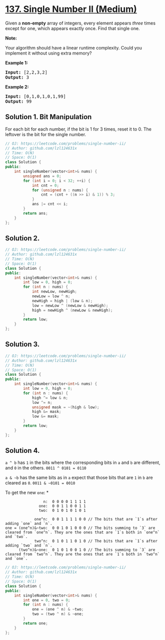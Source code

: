 # [137. Single Number II (Medium)](https://leetcode.com/problems/single-number-ii/)

<p>Given a <strong>non-empty</strong>&nbsp;array of integers, every element appears <em>three</em> times except for one, which appears exactly once. Find that single one.</p>

<p><strong>Note:</strong></p>

<p>Your algorithm should have a linear runtime complexity. Could you implement it without using extra memory?</p>

<p><strong>Example 1:</strong></p>

<pre><strong>Input:</strong> [2,2,3,2]
<strong>Output:</strong> 3
</pre>

<p><strong>Example 2:</strong></p>

<pre><strong>Input:</strong> [0,1,0,1,0,1,99]
<strong>Output:</strong> 99</pre>


## Solution 1. Bit Manipulation

For each bit for each number, if the bit is 1 for 3 times, reset it to 0. The leftover is the bit for the single number.

```cpp
// OJ: https://leetcode.com/problems/single-number-ii/
// Author: github.com/lzl124631x
// Time: O(N)
// Space: O(1)
class Solution {
public:
    int singleNumber(vector<int>& nums) {
        unsigned ans = 0;
        for (int i = 0; i < 32; ++i) {
            int cnt = 0;
            for (unsigned n : nums) {
                cnt = (cnt + ((n >> i) & 1)) % 3;
            }
            ans |= cnt << i;
        }
        return ans;
    }
};
```

## Solution 2.

```cpp
// OJ: https://leetcode.com/problems/single-number-ii/
// Author: github.com/lzl124631x
// Time: O(N)
// Space: O(1)
class Solution {
public:
    int singleNumber(vector<int>& nums) {
        int low = 0, high = 0;
        for (int n : nums) {
            int newLow, newHigh;
            newLow = low ^ n;
            newHigh = high | (low & n);
            low = newLow ^ (newLow & newHigh);
            high = newHigh ^ (newLow & newHigh);
        }
        return low;
    }
};
```

## Solution 3.

```cpp
// OJ: https://leetcode.com/problems/single-number-ii/
// Author: github.com/lzl124631x
// Time: O(N)
// Space: O(1)
class Solution {
public:
    int singleNumber(vector<int>& nums) {
        int low = 0, high = 0;
        for (int n : nums) {
            high ^= low & n;
            low ^= n;
            unsigned mask = ~(high & low);
            high &= mask;
            low &= mask;
        }
        return low;
    }
};
```

## Solution 4.

`a ^ b` has `1` in the bits where the corresponding bits in `a` and `b` are different, and `0` in the others. `0011 ^ 0101 = 0110`

`a & ~b` has the same bits as in `a` expect that those bits that are `1` in `b` are cleared as `0`. `0011 & ~0101 = 0010`

To get the new `one`:
* 

```
                 n:  0 0 0 0 1 1 1 1
               one:  0 0 1 1 0 0 1 1
               two:  0 1 0 1 0 1 0 1

             one^n:  0 0 1 1 1 1 0 0 // The bits that are `1`s after adding `one` and `n`.
one = (one^n)&~two:  0 0 1 0 1 0 0 0 // The bits summing to `3` are cleared from `one^n`. They are the ones that are `1`s both in `one^n` and `two`.
             two^n:  0 1 0 1 1 0 1 0 // The bits that are `1`s after adding `two` and `n`.
      (two^n)&~one:  0 1 0 1 0 0 1 0 // The bits summing to `3` are cleared from `two^n`. They are the ones that are `1`s both in `two^n` and `one`.
```

```cpp
// OJ: https://leetcode.com/problems/single-number-ii/
// Author: github.com/lzl124631x
// Time: O(N)
// Space: O(1)
class Solution {
public:
    int singleNumber(vector<int>& nums) {
        int one = 0, two = 0;
        for (int n : nums) {
            one = (one ^ n) & ~two;
            two = (two ^ n) & ~one;
        }
        return one;
    }
};
```